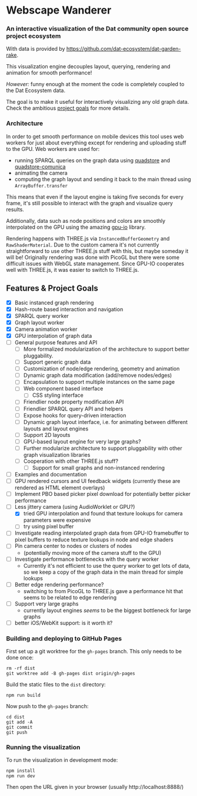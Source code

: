 # Webscape Wanderer

### An interactive visualization of the Dat community open source project ecosystem
With data is provided by https://github.com/dat-ecosystem/dat-garden-rake.

This visualization engine decouples layout, querying, rendering and animation for smooth performance!

_However:_ funny enough at the moment the code is completely coupled to the Dat Ecosystem data.

The goal is to make it useful for interactively visualizing any old graph data.  Check the ambitious [project goals](#features--project-goals) for more details.


### Architecture
In order to get smooth performance on mobile devices this tool uses web workers for just about everything except for rendering and uploading stuff to the GPU.  Web workers are used for:
  - running SPARQL queries on the graph data using [quadstore](https://github.com/belayeng/quadstore) and [quadstore-comunica](https://github.com/belayeng/quadstore-comunica)
  - animating the camera
  - computing the graph layout and sending it back to the main thread using `ArrayBuffer.transfer`

This means that even if the layout engine is taking five seconds for every frame, it's still possible to interact with the graph and visualize query results.

Additionally, data such as node positions and colors are smoothly interpolated on the GPU using the amazing [gpu-io](https://github.com/amandaghassaei/gpu-io) library.

Rendering happens with THREE.js via `InstancedBufferGeometry` and `RawShaderMaterial`.  Due to the custom camera it's not currently straightforward to use other THREE.js stuff with this, but maybe someday it will be!  Originally rendering was done with PicoGL but there were some difficult issues with WebGL state management.  Since GPU-IO cooperates well with THREE.js, it was easier to switch to THREE.js.

## Features & Project Goals
- [x] Basic instanced graph rendering
- [x] Hash-route based interaction and navigation
- [x] SPARQL query worker
- [x] Graph layout worker
- [x] Camera animation worker
- [x] GPU interpolation of graph data
- [ ] General purpose features and API
  - [ ] More formalized modularization of the architecture to support better pluggability.
  - [ ] Support generic graph data
  - [ ] Customization of node/edge rendering, geometry and animation
  - [ ] Dynamic graph data modification (add/remove nodes/edges)
  - [ ] Encapsulation to support multiple instances on the same page
  - [ ] Web component based interface
    - [ ] CSS styling interface
  - [ ] Friendlier node property modification API
  - [ ] Friendlier SPARQL query API and helpers
  - [ ] Expose hooks for query-driven interaction
  - [ ] Dynamic graph layout interface, i.e. for animating between different layouts and layout engines
  - [ ] Support 2D layouts
  - [ ] GPU-based layout engine for very large graphs?
  - [ ] Further modularize architecture to support pluggability with other graph visualization libraries
  - [ ] Cooperation with other THREE.js stuff?
    - [ ] Support for small graphs and non-instanced rendering
- [ ] Examples and documentation
- [ ] GPU rendered cursors and UI feedback widgets (currently these are rendered as HTML element overlays)
- [ ] Implement PBO based picker pixel download for potentially better picker performance
- [ ] Less jittery camera (using AudioWorklet or GPU?)
  - [x] tried GPU interpolation and found that texture lookups for camera parameters were expensive
  - [ ] try using pixel buffer
- [ ] Investigate reading interpolated graph data from GPU-IO framebuffer to pixel buffers to reduce texture lookups in node and edge shaders
- [ ] Pin camera center to nodes or clusters of nodes
  - (potentially moving more of the camera stuff to the GPU)
- [ ] Investigate performance bottlenecks with the query worker
  - Currently it's not efficient to use the query worker to get lots of data, so we keep a copy of the graph data in the main thread for simple lookups
- [ ] Better edge rendering performance?
  - switching to from PicoGL to THREE.js gave a performance hit that seems to be related to edge rendering
- [ ] Support very large graphs
  - currently layout engines _seems_ to be the biggest bottleneck for large graphs
- [ ] better iOS/WebKit support: is it worth it?

### Building and deploying to GitHub Pages
First set up a git worktree for the `gh-pages` branch.  This only needs to be done once:
```
rm -rf dist
git worktree add -B gh-pages dist origin/gh-pages
```
Build the static files to the `dist` directory:
```
npm run build
```
Now push to the `gh-pages` branch:
```
cd dist
git add -A
git commit
git push
```

### Running the visualization
To run the visualization in development mode:
```
npm install
npm run dev
```
Then open the URL given in your browser (usually http://localhost:8888/)
